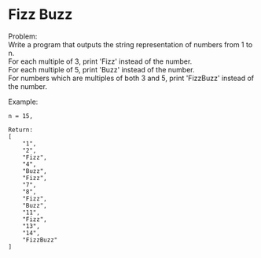 # Fizz Buzz

Problem:  
Write a program that outputs the string representation of numbers from 1 to n.   
For each multiple of 3, print 'Fizz' instead of the number.   
For each multiple of 5, print 'Buzz' instead of the number.   
For numbers which are multiples of both 3 and 5, print 'FizzBuzz' instead of the number.  
  
Example:  
```
n = 15,

Return:
[
    "1",
    "2",
    "Fizz",
    "4",
    "Buzz",
    "Fizz",
    "7",
    "8",
    "Fizz",
    "Buzz",
    "11",
    "Fizz",
    "13",
    "14",
    "FizzBuzz"
]
```